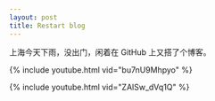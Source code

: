 ```yaml
---
layout: post
title: Restart blog
---
```


上海今天下雨，没出门，闲着在 GitHub 上又搭了个博客。

{% include youtube.html vid="bu7nU9Mhpyo" %}

<!--more-->

{% include youtube.html vid="ZAlSw_dVq1Q" %}
